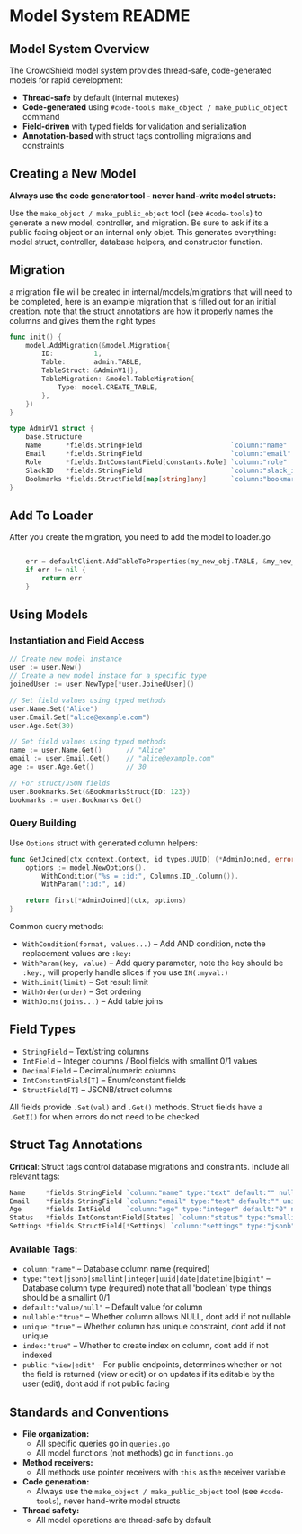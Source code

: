 # Model System README

## Model System Overview

The CrowdShield model system provides thread-safe, code-generated models for rapid development:

- **Thread-safe** by default (internal mutexes)
- **Code-generated** using `#code-tools make_object / make_public_object` command
- **Field-driven** with typed fields for validation and serialization
- **Annotation-based** with struct tags controlling migrations and constraints

## Creating a New Model

**Always use the code generator tool - never hand-write model structs:**

Use the `make_object / make_public_object` tool (see `#code-tools`) to generate a new model, controller, and migration. Be sure to ask if its a public facing object or an internal only objet.  This generates everything: model struct, controller, database helpers, and constructor function.

## Migration
a migration file will be created in internal/models/migrations that will need to be completed, here is an example migration that is filled out for an initial creation.  note that the struct annotations are how it properly names the columns and gives them the right types
```go
func init() {
	model.AddMigration(&model.Migration{
		ID:          1,
		Table:       admin.TABLE,
		TableStruct: &AdminV1{},
		TableMigration: &model.TableMigration{
			Type: model.CREATE_TABLE,
		},
	})
}

type AdminV1 struct {
	base.Structure
	Name      *fields.StringField                      `column:"name"      type:"text"     default:""`
	Email     *fields.StringField                      `column:"email"     type:"text"     default:""`
	Role      *fields.IntConstantField[constants.Role] `column:"role"      type:"smallint" default:"0"`
	SlackID   *fields.StringField                      `column:"slack_id"  type:"text"     default:""`
	Bookmarks *fields.StructField[map[string]any]      `column:"bookmarks" type:"jsonb"    default:"{}"`
}
```

## Add To Loader
After you create the migration, you need to add the model to loader.go

```go

	err = defaultClient.AddTableToProperties(my_new_obj.TABLE, &my_new_obj.Structure{})
	if err != nil {
		return err
	}

```


## Using Models

### Instantiation and Field Access

```go
// Create new model instance
user := user.New()
// Create a new model instace for a specific type
joinedUser := user.NewType[*user.JoinedUser]()

// Set field values using typed methods
user.Name.Set("Alice")
user.Email.Set("alice@example.com")
user.Age.Set(30)

// Get field values using typed methods
name := user.Name.Get()      // "Alice"
email := user.Email.Get()    // "alice@example.com"
age := user.Age.Get()        // 30

// For struct/JSON fields
user.Bookmarks.Set(&BookmarksStruct{ID: 123})
bookmarks := user.Bookmarks.Get()
```

### Query Building

Use `Options` struct with generated column helpers:

```go
func GetJoined(ctx context.Context, id types.UUID) (*AdminJoined, error) {
    options := model.NewOptions().
        WithCondition("%s = :id:", Columns.ID_.Column()).
        WithParam(":id:", id)

    return first[*AdminJoined](ctx, options)
}
```

Common query methods:
- `WithCondition(format, values...)` – Add AND condition, note the replacement values are `:key:`
- `WithParam(key, value)` – Add query parameter, note the key should be `:key:`, will properly handle slices if you use `IN(:myval:)`
- `WithLimit(limit)` – Set result limit
- `WithOrder(order)` – Set ordering
- `WithJoins(joins...)` – Add table joins


## Field Types

- `StringField` – Text/string columns
- `IntField` – Integer columns  / Bool fields with smallint 0/1 values
- `DecimalField` – Decimal/numeric columns
- `IntConstantField[T]` – Enum/constant fields
- `StructField[T]` – JSONB/struct columns

All fields provide `.Set(val)` and `.Get()` methods.  Struct fields have a `.GetI()` for when errors do not need to be checked

## Struct Tag Annotations

**Critical**: Struct tags control database migrations and constraints. Include all relevant tags:

```go
Name     *fields.StringField `column:"name" type:"text" default:"" nullable:"false"`
Email    *fields.StringField `column:"email" type:"text" default:"" unique:"true" nullable:"false"`
Age      *fields.IntField    `column:"age" type:"integer" default:"0" nullable:"true"`
Status   *fields.IntConstantField[Status] `column:"status" type:"smallint" default:"1"`
Settings *fields.StructField[*Settings] `column:"settings" type:"jsonb" default:"{}"`
```

### Available Tags:

- `column:"name"` – Database column name (required)
- `type:"text|jsonb|smallint|integer|uuid|date|datetime|bigint"` – Database column type (required) note that all 'boolean' type things should be a smallint 0/1
- `default:"value/null"` – Default value for column
- `nullable:"true"` – Whether column allows NULL, dont add if not nullable
- `unique:"true"` – Whether column has unique constraint, dont add if not unique
- `index:"true"` – Whether to create index on column, dont add if not indexed
- `public:"view|edit"` - For public endpoints, determines whether or not the field is returned (view or edit) or on updates if its editable by the user (edit), dont add if not public facing

## Standards and Conventions

- **File organization:**
  - All specific queries go in `queries.go`
  - All model functions (not methods) go in `functions.go`
- **Method receivers:**
  - All methods use pointer receivers with `this` as the receiver variable
- **Code generation:**
	- Always use the `make_object / make_public_object` tool (see `#code-tools`), never hand-write model structs
- **Thread safety:**
  - All model operations are thread-safe by default